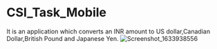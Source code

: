 # CSI_Task_Mobile

It is an application which converts an INR amount to US dollar,Canadian Dollar,British Pound and Japanese Yen.
![Screenshot_1633938556](https://user-images.githubusercontent.com/80695826/136755067-48d86a1b-2666-48ab-b6a5-df25ad15c6a8.png)
